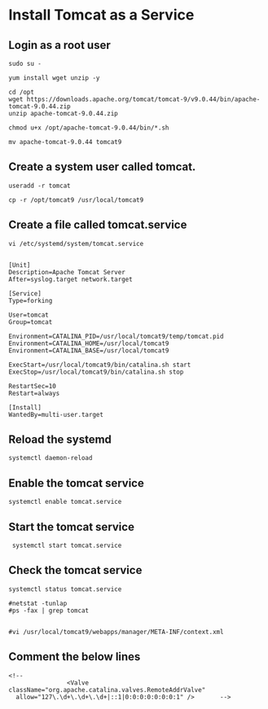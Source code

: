 # Install Tomcat as a Service

## Login as a root user
```
sudo su -

yum install wget unzip -y

cd /opt
wget https://downloads.apache.org/tomcat/tomcat-9/v9.0.44/bin/apache-tomcat-9.0.44.zip
unzip apache-tomcat-9.0.44.zip

chmod u+x /opt/apache-tomcat-9.0.44/bin/*.sh

mv apache-tomcat-9.0.44 tomcat9
```

## Create a system user called tomcat.
```
useradd -r tomcat

cp -r /opt/tomcat9 /usr/local/tomcat9
```

## Create a file called tomcat.service
``` 
vi /etc/systemd/system/tomcat.service


[Unit]
Description=Apache Tomcat Server
After=syslog.target network.target

[Service]
Type=forking

User=tomcat
Group=tomcat

Environment=CATALINA_PID=/usr/local/tomcat9/temp/tomcat.pid
Environment=CATALINA_HOME=/usr/local/tomcat9
Environment=CATALINA_BASE=/usr/local/tomcat9

ExecStart=/usr/local/tomcat9/bin/catalina.sh start
ExecStop=/usr/local/tomcat9/bin/catalina.sh stop

RestartSec=10
Restart=always

[Install]
WantedBy=multi-user.target
```

## Reload the systemd
```
systemctl daemon-reload
```

## Enable the  tomcat service
```
systemctl enable tomcat.service
```

## Start the tomcat service
```
 systemctl start tomcat.service
```

## Check the tomcat service
```
systemctl status tomcat.service

#netstat -tunlap
#ps -fax | grep tomcat


#vi /usr/local/tomcat9/webapps/manager/META-INF/context.xml
```

## Comment the below lines	
```
<!-- 	 
 	 	 	 	<Valve className="org.apache.catalina.valves.RemoteAddrValve"
  allow="127\.\d+\.\d+\.\d+|::1|0:0:0:0:0:0:0:1" />       -->

```
